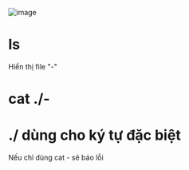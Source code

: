 ![image](https://github.com/user-attachments/assets/0c5779ef-8e32-49d2-88e4-00b8366f9004)

# ls 
Hiển thị file "-"

# cat ./- 

# ./ dùng cho ký tự đặc biệt
Nếu chỉ dùng cat - sẽ báo lỗi
